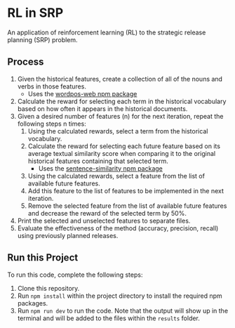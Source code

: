 # RL in SRP
An application of reinforcement learning (RL) to the strategic release planning (SRP) problem.

<h2>Process</h2>

1. Given the historical features, create a collection of all of the nouns and verbs in those features.
    - Uses the <a href="https://www.npmjs.com/package/wordpos-web">wordpos-web npm package</a>
2. Calculate the reward for selecting each term in the historical vocabulary based on how often it appears in the historical documents.
3. Given a desired number of features (n) for the next iteration, repeat the following steps n times:
    1. Using the calculated rewards, select a term from the historical vocabulary.
    2. Calculate the reward for selecting each future feature based on its average textual similarity score when comparing it to the original historical features containing that selected term.
        - Uses the <a href="https://www.npmjs.com/package/sentence-similarity">sentence-similarity npm package</a>
    3. Using the calculated rewards, select a feature from the list of available future features.
    4. Add this feature to the list of features to be implemented in the next iteration.
    5. Remove the selected feature from the list of available future features and decrease the reward of the selected term by 50%.
4. Print the selected and unselected features to separate files.
5. Evaluate the effectiveness of the method (accuracy, precision, recall) using previously planned releases.

<h2>Run this Project</h2>

To run this code, complete the following steps:

1. Clone this repository.
2. Run `npm install` within the project directory to install the required npm packages.
3. Run `npm run dev` to run the code. Note that the output will show up in the terminal and will be added to the files within the `results` folder.
